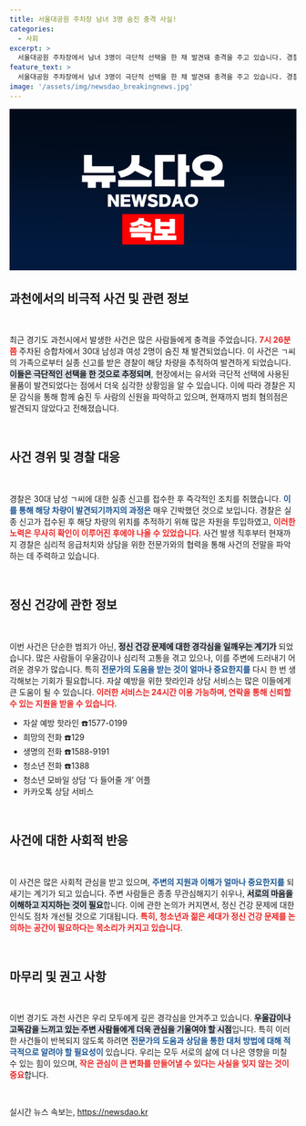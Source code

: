 ```yaml
---
title: 서울대공원 주차장 남녀 3명 숨진 충격 사실!
categories:
  - 사회
excerpt: >
  서울대공원 주차장에서 남녀 3명이 극단적 선택을 한 채 발견돼 충격을 주고 있습니다. 경찰은 유서와 관련 물품을 통해 사건의 경위를 조사 중이며, 범죄 혐의점은 없는 상태입니다.
feature_text: >
  서울대공원 주차장에서 남녀 3명이 극단적 선택을 한 채 발견돼 충격을 주고 있습니다. 경찰은 유서와 관련 물품을 통해 사건의 경위를 조사 중이며, 범죄 혐의점은 없는 상태입니다.
image: '/assets/img/newsdao_breakingnews.jpg'
---
```


<p><img src="/assets/img/newsdao_breakingnews.jpg" alt="flaretime 속보" /></p>

<h2 data-ke-size="size26">과천에서의 비극적 사건 및 관련 정보</h2>

<p data-ke-size="size16">&nbsp;</p>

<p data-ke-size="size16">최근 경기도 과천시에서 발생한 사건은 많은 사람들에게 충격을 주었습니다. <b><span style="color: #ee2323;">7시 26분쯤</span></b> 주차된 승합차에서 30대 남성과 여성 2명이 숨진 채 발견되었습니다. 이 사건은 ㄱ씨의 가족으로부터 실종 신고를 받은 경찰이 해당 차량을 추적하여 발견하게 되었습니다. <b><span style="background-color: #21538527;">이들은 극단적인 선택을 한 것으로 추정되며</span></b>, 현장에서는 유서와 극단적 선택에 사용된 물품이 발견되었다는 점에서 더욱 심각한 상황임을 알 수 있습니다. 이에 따라 경찰은 지문 감식을 통해 함께 숨진 두 사람의 신원을 파악하고 있으며, 현재까지 범죄 혐의점은 발견되지 않았다고 전해졌습니다.</p>

<p data-ke-size="size16">&nbsp;</p>

<h2 data-ke-size="size26">사건 경위 및 경찰 대응</h2>

<p data-ke-size="size16">&nbsp;</p>

<p data-ke-size="size16">경찰은 30대 남성 ㄱ씨에 대한 실종 신고를 접수한 후 즉각적인 조치를 취했습니다. <b><span style="color: #1a5490;">이를 통해 해당 차량이 발견되기까지의 과정은</span></b> 매우 긴박했던 것으로 보입니다. 경찰은 실종 신고가 접수된 후 해당 차량의 위치를 추적하기 위해 많은 자원을 투입하였고, <b><span style="color: #ee2323;">이러한 노력은 무사히 확인이 이루어진 후에야 나올 수 있었습니다</span></b>. 사건 발생 직후부터 현재까지 경찰은 심리적 응급처치와 상담을 위한 전문가와의 협력을 통해 사건의 전말을 파악하는 데 주력하고 있습니다. </p>

<p data-ke-size="size16">&nbsp;</p>

<h2 data-ke-size="size26">정신 건강에 관한 정보</h2>

<p data-ke-size="size16">&nbsp;</p>

<p data-ke-size="size16">이번 사건은 단순한 범죄가 아닌, <b><span style="background-color: #21538527;">정신 건강 문제에 대한 경각심을 일깨우는 계기가</span></b> 되었습니다. 많은 사람들이 우울감이나 심리적 고통을 겪고 있으나, 이를 주변에 드러내기 어려운 경우가 많습니다. 특히 <b><span style="color: #1a5490;">전문가의 도움을 받는 것이 얼마나 중요한지를</span></b> 다시 한 번 생각해보는 기회가 필요합니다. 자살 예방을 위한 핫라인과 상담 서비스는 많은 이들에게 큰 도움이 될 수 있습니다. <b><span style="color: #ee2323;">이러한 서비스는 24시간 이용 가능하며, 연락을 통해 신뢰할 수 있는 지원을 받을 수 있습니다</span></b>.</p>

<ul>
<li>자살 예방 핫라인 ☎️1577-0199</li>
<li>희망의 전화 ☎️129</li>
<li>생명의 전화 ☎️1588-9191</li>
<li>청소년 전화 ☎️1388</li>
<li>청소년 모바일 상담 ‘다 들어줄 개’ 어플</li>
<li>카카오톡 상담 서비스</li>
</ul>

<p data-ke-size="size16">&nbsp;</p>

<h2 data-ke-size="size26">사건에 대한 사회적 반응</h2>

<p data-ke-size="size16">&nbsp;</p>

<p data-ke-size="size16">이 사건은 많은 사회적 관심을 받고 있으며, <b><span style="color: #1a5490;">주변의 지원과 이해가 얼마나 중요한지를</span></b> 되새기는 계기가 되고 있습니다. 주변 사람들은 종종 무관심해지기 쉬우나, <b><span style="background-color: #21538527;">서로의 마음을 이해하고 지지하는 것이 필요</span></b>합니다. 이에 관한 논의가 커지면서, 정신 건강 문제에 대한 인식도 점차 개선될 것으로 기대됩니다. <b><span style="color: #ee2323;">특히, 청소년과 젊은 세대가 정신 건강 문제를 논의하는 공간이 필요하다는 목소리가 커지고 있습니다</span></b>.</p>

<p data-ke-size="size16">&nbsp;</p>

<h2 data-ke-size="size26">마무리 및 권고 사항</h2>

<p data-ke-size="size16">&nbsp;</p>

<p data-ke-size="size16">이번 경기도 과천 사건은 우리 모두에게 깊은 경각심을 안겨주고 있습니다. <b><span style="background-color: #21538527;">우울감이나 고독감을 느끼고 있는 주변 사람들에게 더욱 관심을 기울여야 할 시점</span></b>입니다. 특히 이러한 사건들이 반복되지 않도록 하려면 <b><span style="color: #1a5490;">전문가의 도움과 상담을 통한 대처 방법에 대해 적극적으로 알려야 할 필요성이</span></b> 있습니다. 우리는 모두 서로의 삶에 더 나은 영향을 미칠 수 있는 힘이 있으며, <b><span style="color: #ee2323;">작은 관심이 큰 변화를 만들어낼 수 있다는 사실을 잊지 않는 것이 중요</span></b>합니다.</p>

<p data-ke-size="size16">&nbsp;</p>
실시간 뉴스 속보는, <a href="https://newsdao.kr" rel="dofollow">https://newsdao.kr</a>


